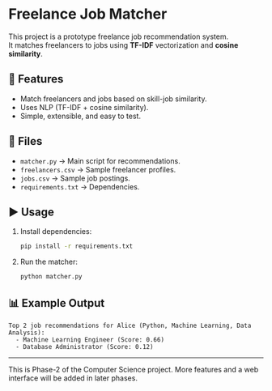 # Freelance Job Matcher

This project is a prototype freelance job recommendation system.  
It matches freelancers to jobs using **TF-IDF** vectorization and **cosine similarity**.

## 🚀 Features
- Match freelancers and jobs based on skill-job similarity.
- Uses NLP (TF-IDF + cosine similarity).
- Simple, extensible, and easy to test.

## 📂 Files
- `matcher.py` → Main script for recommendations.
- `freelancers.csv` → Sample freelancer profiles.
- `jobs.csv` → Sample job postings.
- `requirements.txt` → Dependencies.

## ▶️ Usage
1. Install dependencies:
   ```bash
   pip install -r requirements.txt
   ```

2. Run the matcher:
   ```bash
   python matcher.py
   ```

## 📊 Example Output
```
Top 2 job recommendations for Alice (Python, Machine Learning, Data Analysis):
  - Machine Learning Engineer (Score: 0.66)
  - Database Administrator (Score: 0.12)
```

---
This is Phase-2 of the Computer Science project. More features and a web interface will be added in later phases.
